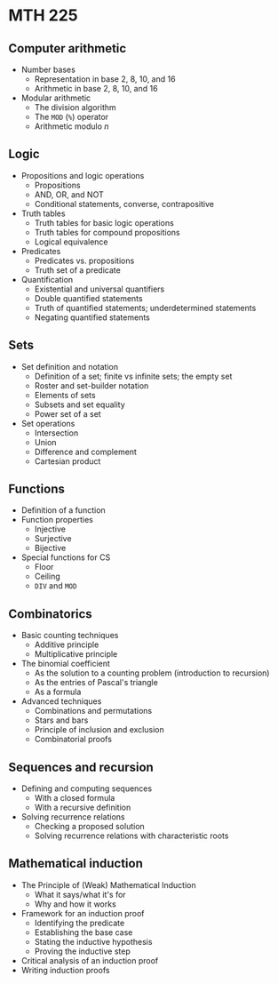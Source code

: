 # MTH 225

## Computer arithmetic

- Number bases
  - Representation in base 2, 8, 10, and 16
  - Arithmetic in base 2, 8, 10, and 16
- Modular arithmetic
  - The division algorithm
  - The `MOD` (`%`) operator
  - Arithmetic modulo $n$

## Logic

- Propositions and logic operations
  - Propositions
  - AND, OR, and NOT
  - Conditional statements, converse, contrapositive
- Truth tables
  - Truth tables for basic logic operations
  - Truth tables for compound propositions
  - Logical equivalence
- Predicates
  - Predicates vs. propositions
  - Truth set of a predicate
- Quantification
  - Existential and universal quantifiers
  - Double quantified statements
  - Truth of quantified statements; underdetermined statements
  - Negating quantified statements 

## Sets

- Set definition and notation
  - Definition of a set; finite vs infinite sets; the empty set
  - Roster and set-builder notation
  - Elements of sets
  - Subsets and set equality
  - Power set of a set
- Set operations
  - Intersection
  - Union
  - Difference and complement
  - Cartesian product

## Functions

- Definition of a function
- Function properties
  - Injective
  - Surjective
  - Bijective
- Special functions for CS
  - Floor
  - Ceiling
  - `DIV` and `MOD`

## Combinatorics

- Basic counting techniques
  - Additive principle
  - Multiplicative principle
- The binomial coefficient
  - As the solution to a counting problem (introduction to recursion)
  - As the entries of Pascal's triangle
  - As a formula
- Advanced techniques
  - Combinations and permutations
  - Stars and bars
  - Principle of inclusion and exclusion
  - Combinatorial proofs

## Sequences and recursion

- Defining and computing sequences
  - With a closed formula
  - With a recursive definition
- Solving recurrence relations
  - Checking a proposed solution
  - Solving recurrence relations with characteristic roots

## Mathematical induction

- The Principle of (Weak) Mathematical Induction
  - What it says/what it's for
  - Why and how it works
- Framework for an induction proof
  - Identifying the predicate
  - Establishing the base case
  - Stating the inductive hypothesis
  - Proving the inductive step
- Critical analysis of an induction proof
- Writing induction proofs